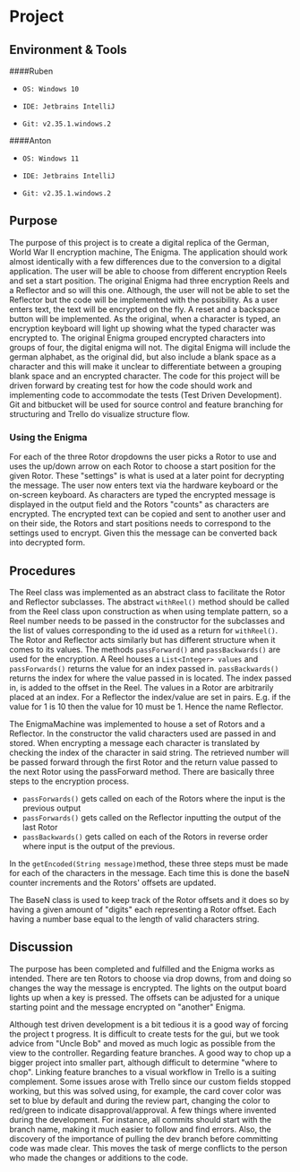 # Project
## Environment & Tools
####Ruben
* `OS: Windows 10`

* `IDE: Jetbrains IntelliJ`

* `Git: v2.35.1.windows.2`


####Anton
* `OS: Windows 11`

* `IDE: Jetbrains IntelliJ`

* `Git: v2.35.1.windows.2`

## Purpose
The purpose of this project is to create a digital replica of the German, World War II encryption machine, The Enigma.
The application should work almost identically with a few differences due to the conversion to a digital application.
The user will be able to choose from different encryption Reels and set a start position. The original Enigma had three
encryption Reels and a Reflector and so will this one. Although, the user will not be able to set the Reflector but
the code will be implemented with the possibility. As a user enters text, the text will be encrypted on the fly. A reset
and a backspace button will be implemented. As the original, when a character is typed, an encryption keyboard will
light up showing what the typed character was encrypted to.
The original Enigma grouped encrypted characters into groups of four, the digital enigma will not. The digital Enigma will
include the german alphabet, as the original did, but also include a blank space as a character and this will make it
unclear to differentiate between a grouping blank space and an encrypted character.
The code for this project will be driven forward by creating test for how the code should work and implementing
code to accommodate the tests (Test Driven Development). Git and bitbucket will be used for source control and
feature branching for structuring and Trello do visualize structure flow.


### Using the Enigma
For each of the three Rotor dropdowns the user picks a Rotor to use and uses the up/down arrow on each Rotor to choose
a start position for the given Rotor. These "settings" is what is used at a later point for decrypting the message.
The user now enters text via the hardware keyboard or the on-screen keyboard.
As characters are typed the encrypted message is displayed in the output field and the Rotors "counts" as characters are encrypted.
The encrypted text can be copied and sent to another user and on their side, the Rotors and start positions needs to
correspond to the settings used to encrypt. Given this the message can be converted back into decrypted form.

## Procedures
The Reel class was implemented as an abstract class to facilitate the Rotor and Reflector subclasses. The abstract `withReel()` method
should be called from the Reel class upon construction as when using template pattern, so a Reel number needs to be passed in the
constructor for the subclasses and the list of values corresponding to the id used as a return for `withReel()`.
The Rotor and Reflector acts similarly but has different structure when it comes to its values.
The methods `passForward()` and `passBackwards()` are used for the encryption.
A Reel houses a `List<Integer> values` and `passForwards()` returns the value for an index passed in. `passBackwards()`
returns the index for where the value passed in is located. The index passed in, is added to the offset in the Reel.
The values in a Rotor are arbitrarily placed at an index. For a Reflector the index/value are set in pairs.
E.g. if the value for 1 is 10 then the value for 10 must be 1. Hence the name Reflector.

The EnigmaMachine was implemented to house a set of Rotors and a Reflector. In the constructor the valid characters used are
passed in and stored. When encrypting a message each character is translated by checking the index of the character in said
string. The retrieved number will be passed forward through the first Rotor and the return value passed to the next Rotor using
the passForward method. There are basically three steps to the encryption process.

* `passForwards()` gets called on each of the Rotors where the input is the previous output
* `passForwards()` gets called on the Reflector inputting the output of the last Rotor
* `passBackwards()` gets called on each of the Rotors in reverse order where input is the output of the previous.

In the `getEncoded(String message)`method, these three steps must be made for each of the characters in the message. Each time
this is done the baseN counter increments and the Rotors' offsets are updated.

The BaseN class is used to keep track of the Rotor offsets and it does so by having a given amount of "digits" each representing
a Rotor offset. Each having a number base equal to the length of valid characters string.



## Discussion
The purpose has been completed and fulfilled and the Enigma works as intended. There are ten Rotors to choose via drop downs,
from and doing so changes the way the message is encrypted. The lights on the output board lights up when a key is pressed.
The offsets can be adjusted for a unique starting point and the message encrypted on "another" Enigma.

Although test driven development is a bit tedious it is a good way of forcing the project t progress. It is difficult
to create tests for the gui, but we took advice from "Uncle Bob" and moved as much logic as possible from the view to the controller.
Regarding feature branches. A good way to chop up a bigger project into smaller part, although difficult to determine "where to chop".
Linking feature branches to a visual workflow in Trello is a suiting complement. Some issues arose with Trello since our custom fields
stopped working, but this was solved using, for example, the card cover color was set to blue by default and during the review part,
changing the color to red/green to indicate disapproval/approval. A few things where invented during the development. For
instance, all commits should start with the branch name, making it much easier to follow and find errors. Also, the
discovery of the importance of pulling the dev branch before committing code was made clear. This moves the task of
merge conflicts to the person who made the changes or additions to the code.










